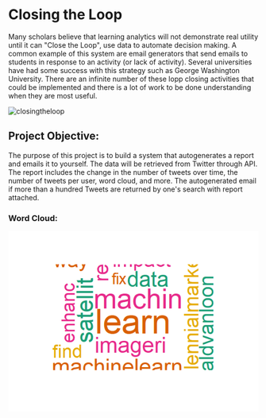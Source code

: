 # Closing the Loop

Many scholars believe that learning analytics will not demonstrate real utility until it can "Close the Loop", use data to automate decision making. A common example of this system are email generators that send emails to students in response to an activity (or lack of activity). Several universities have had some success with this strategy such as George Washington University. There are an infinite number of these lopp closing activities that could be implemented and there is a lot of work to be done understanding when they are most useful.  

![closingtheloop](https://www.kent.edu/sites/default/files/resize/file/6Steps-400x292.png)


## Project Objective:

The purpose of this project is to build a system that autogenerates a report and emails it to yourself. The data will be retrieved from Twitter through API. The report includes the change in the number of tweets over time, the number of tweets per user, word cloud, and more. The autogenerated email if more than a hundred Tweets are returned by one's search with report attached. 

### Word Cloud:

![Word Cloud](https://github.com/lizarova777/Closing_the_Loop_Project/blob/master/Word_Cloud.png)


